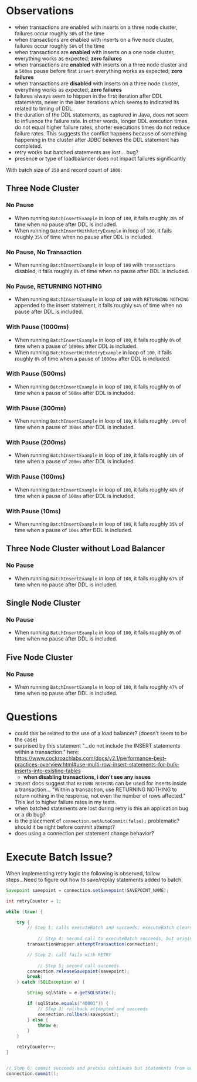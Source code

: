 # Observations

* when transactions are enabled with inserts on a three node cluster, failures occur roughly `30%` of the time
* when transactions are enabled with inserts on a five node cluster, failures occur roughly `50%` of the time
* when transactions are __enabled__ with inserts on a one node cluster, everything works as expected; __zero failures__
* when transactions are __enabled__ with inserts on a three node cluster and a `500ms` pause before first `insert` everything works as expected; __zero failures__
* when transactions are __disabled__ with inserts on a three node cluster, everything works as expected; __zero failures__
* failures always seem to happen in the first iteration after DDL statements, never in the later iterations which seems to indicated its related to timing of DDL.
* the duration of the DDL statements, as captured in Java, does not seem to influence the failure rate. In other words, longer DDL execution times do not equal higher failure rates; shorter executions times do not reduce failure rates.  This suggests the conflict happens because of something happening in the cluster after JDBC believes the DDL statement has completed.
* retry works but batched statements are lost... bug?
* presence or type of loadbalancer does not impact failures significantly

With batch size of `250` and record count of `1000`:

## Three Node Cluster

### No Pause
* When running `BatchInsertExample` in loop of `100`, it fails roughly `30%` of time when no pause after DDL is included.
* When running `BatchInsertWithRetryExample` in loop of `100`, it fails roughly `35%` of time when no pause after DDL is included.

### No Pause, No Transaction
* When running `BatchInsertExample` in loop of `100` with `transactions` disabled, it fails roughly `0%` of time when no pause after DDL is included.

### No Pause, RETURNING NOTHING
* When running `BatchInsertExample` in loop of `100` with `RETURNING NOTHING` appended to the insert statement, it fails roughly `64%` of time when no pause after DDL is included.

### With Pause (1000ms)
* When running `BatchInsertExample` in loop of `100`, it fails roughly `0%` of time when a pause of `1000ms` after DDL is included.
* When running `BatchInsertWithRetryExample` in loop of `100`, it fails roughly `0%` of time when a pause of `1000ms` after DDL is included.

### With Pause (500ms)
* When running `BatchInsertExample` in loop of `100`, it fails roughly `0%` of time when a pause of `500ms` after DDL is included.

### With Pause (300ms)
* When running `BatchInsertExample` in loop of `100`, it fails roughly `.04%` of time when a pause of `300ms` after DDL is included.

### With Pause (200ms)
* When running `BatchInsertExample` in loop of `100`, it fails roughly `18%` of time when a pause of `200ms` after DDL is included.

### With Pause (100ms)
* When running `BatchInsertExample` in loop of `100`, it fails roughly `48%` of time when a pause of `100ms` after DDL is included.

### With Pause (10ms)
* When running `BatchInsertExample` in loop of `100`, it fails roughly `35%` of time when a pause of `10ms` after DDL is included.

## Three Node Cluster without Load Balancer

### No Pause
* When running `BatchInsertExample` in loop of `100`, it fails roughly `67%` of time when no pause after DDL is included.

## Single Node Cluster

### No Pause
* When running `BatchInsertExample` in loop of `100`, it fails roughly `0%` of time when no pause after DDL is included.

## Five Node Cluster

### No Pause
* When running `BatchInsertExample` in loop of `100`, it fails roughly `47%` of time when no pause after DDL is included.


# Questions
* could this be related to the use of a load balancer? (doesn't seem to be the case)
* surprised by this statement "...do not include the INSERT statements within a transaction." here: https://www.cockroachlabs.com/docs/v2.1/performance-best-practices-overview.html#use-multi-row-insert-statements-for-bulk-inserts-into-existing-tables
    * __when disabling transactions, i don't see any issues__
* `INSERT` docs suggest that `RETURN NOTHING` can be used for inserts inside a transaction... "Within a transaction, use RETURNING NOTHING to return nothing in the response, not even the number of rows affected." This led to higher failure rates in my tests.
* when batched statements are lost during retry is this an application bug or a db bug?
* is the placement of `connection.setAutoCommit(false);` problematic?  should it be right before commit attempt?
* does using a connection per statement change behavior?

# Execute Batch Issue?

When implementing retry logic the following is observed, follow steps...Need to figure out how to save/replay statements added to batch.

```java
Savepoint savepoint = connection.setSavepoint(SAVEPOINT_NAME);

int retryCounter = 1;

while (true) {

    try {
        // Step 1: calls executeBatch and succeeds; executeBatch clears batch statements
        
            // Step 4: second call to executeBatch succeeds, but original statements cleared in Step 1
        transactionWrapper.attemptTransaction(connection);

        // Step 2: call fails with RETRY
        
            // Step 5: second call succeeds
        connection.releaseSavepoint(savepoint);
        break;
    } catch (SQLException e) {

        String sqlState = e.getSQLState();

        if (sqlState.equals("40001")) {
            // Step 3: rollback attempted and succeeds
            connection.rollback(savepoint);
        } else {
            throw e;
        }
    }

    retryCounter++;
}


// Step 6: commit succeeds and process continues but statements from original execution are lost and never saved which is bad.
connection.commit();
```
